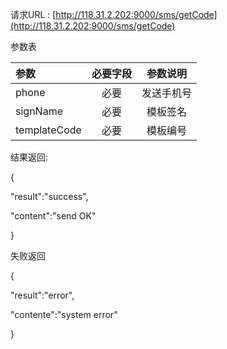 请求URL : [http://118.31.2.202:9000/sms/getCode](http://118.31.2.202:9000/sms/getCode)

参数表

| 参数 | 必要字段 | 参数说明 |
| :--- | :---: | :---: |
| phone | 必要 | 发送手机号 |
| signName | 必要 | 模板签名 |
| templateCode | 必要 | 模板编号 |

结果返回:

{

"result":"success",

"content":"send OK"

}

失败返回

{

"result":"error",

"contente":"system error"

}

